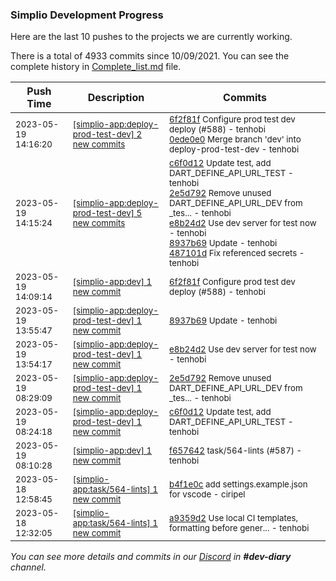 
### Simplio Development Progress

Here are the last 10 pushes to the projects we are currently working.

There is a total of 4933 commits since 10/09/2021. You can see the complete history in
 [Complete_list.md](Complete_list.md) file.

| Push Time | Description | Commits |
| --- | --- | --- |
| <sub>2023-05-19 14:16:20</sub> | <sub>[[simplio-app:deploy\-prod\-test\-dev] 2 new commits](https://github.com/SimplioOfficial/simplio-app/compare/487101ddef2d...0ede0e097b42)</sub> | <sub>[6f2f81f](https://github.com/SimplioOfficial/simplio-app/commit/6f2f81f679b8884e703d9859b0b4f8f274cc14ef) Configure prod test dev deploy (#588) - tenhobi<br>[0ede0e0](https://github.com/SimplioOfficial/simplio-app/commit/0ede0e097b42f197f28e5f817cb6ab1f0b6d7f86) Merge branch 'dev' into deploy-prod-test-dev - tenhobi</sub> |
| <sub>2023-05-19 14:15:24</sub> | <sub>[[simplio-app:deploy\-prod\-test\-dev] 5 new commits](https://github.com/SimplioOfficial/simplio-app/compare/c6f0d1227d9b^...487101ddef2d)</sub> | <sub>[c6f0d12](https://github.com/SimplioOfficial/simplio-app/commit/c6f0d1227d9b97be24b0c5938acd869ba6d99cca) Update test, add DART_DEFINE_API_URL_TEST - tenhobi<br>[2e5d792](https://github.com/SimplioOfficial/simplio-app/commit/2e5d7927718576100e84bf80d29599c15378bcca) Remove unused DART_DEFINE_API_URL_DEV from _tes... - tenhobi<br>[e8b24d2](https://github.com/SimplioOfficial/simplio-app/commit/e8b24d2a4086bc1055761da19f8efab62a42b0bb) Use dev server for test now - tenhobi<br>[8937b69](https://github.com/SimplioOfficial/simplio-app/commit/8937b693e7f815ea6be2e13a0c11449c0895d36d) Update - tenhobi<br>[487101d](https://github.com/SimplioOfficial/simplio-app/commit/487101ddef2dfdeddca4c8d478d34a30ede780e9) Fix referenced secrets - tenhobi</sub> |
| <sub>2023-05-19 14:09:14</sub> | <sub>[[simplio-app:dev] 1 new commit](https://github.com/SimplioOfficial/simplio-app/commit/6f2f81f679b8884e703d9859b0b4f8f274cc14ef)</sub> | <sub>[6f2f81f](https://github.com/SimplioOfficial/simplio-app/commit/6f2f81f679b8884e703d9859b0b4f8f274cc14ef) Configure prod test dev deploy (#588) - tenhobi</sub> |
| <sub>2023-05-19 13:55:47</sub> | <sub>[[simplio-app:deploy\-prod\-test\-dev] 1 new commit](https://github.com/SimplioOfficial/simplio-app/commit/8937b693e7f815ea6be2e13a0c11449c0895d36d)</sub> | <sub>[8937b69](https://github.com/SimplioOfficial/simplio-app/commit/8937b693e7f815ea6be2e13a0c11449c0895d36d) Update - tenhobi</sub> |
| <sub>2023-05-19 13:54:17</sub> | <sub>[[simplio-app:deploy\-prod\-test\-dev] 1 new commit](https://github.com/SimplioOfficial/simplio-app/commit/e8b24d2a4086bc1055761da19f8efab62a42b0bb)</sub> | <sub>[e8b24d2](https://github.com/SimplioOfficial/simplio-app/commit/e8b24d2a4086bc1055761da19f8efab62a42b0bb) Use dev server for test now - tenhobi</sub> |
| <sub>2023-05-19 08:29:09</sub> | <sub>[[simplio-app:deploy\-prod\-test\-dev] 1 new commit](https://github.com/SimplioOfficial/simplio-app/commit/2e5d7927718576100e84bf80d29599c15378bcca)</sub> | <sub>[2e5d792](https://github.com/SimplioOfficial/simplio-app/commit/2e5d7927718576100e84bf80d29599c15378bcca) Remove unused DART_DEFINE_API_URL_DEV from _tes... - tenhobi</sub> |
| <sub>2023-05-19 08:24:18</sub> | <sub>[[simplio-app:deploy\-prod\-test\-dev] 1 new commit](https://github.com/SimplioOfficial/simplio-app/commit/c6f0d1227d9b97be24b0c5938acd869ba6d99cca)</sub> | <sub>[c6f0d12](https://github.com/SimplioOfficial/simplio-app/commit/c6f0d1227d9b97be24b0c5938acd869ba6d99cca) Update test, add DART_DEFINE_API_URL_TEST - tenhobi</sub> |
| <sub>2023-05-19 08:10:28</sub> | <sub>[[simplio-app:dev] 1 new commit](https://github.com/SimplioOfficial/simplio-app/commit/f65764224e298944380299ed20d0b2aac40d33b3)</sub> | <sub>[f657642](https://github.com/SimplioOfficial/simplio-app/commit/f65764224e298944380299ed20d0b2aac40d33b3) task/564-lints (#587) - tenhobi</sub> |
| <sub>2023-05-18 12:58:45</sub> | <sub>[[simplio-app:task/564\-lints] 1 new commit](https://github.com/SimplioOfficial/simplio-app/commit/b4f1e0c722254c15477723dd03e57a1c54eaaefa)</sub> | <sub>[b4f1e0c](https://github.com/SimplioOfficial/simplio-app/commit/b4f1e0c722254c15477723dd03e57a1c54eaaefa) add settings.example.json for vscode - ciripel</sub> |
| <sub>2023-05-18 12:32:05</sub> | <sub>[[simplio-app:task/564\-lints] 1 new commit](https://github.com/SimplioOfficial/simplio-app/commit/a9359d279d556f652dc877d61f0d3a815166298a)</sub> | <sub>[a9359d2](https://github.com/SimplioOfficial/simplio-app/commit/a9359d279d556f652dc877d61f0d3a815166298a) Use local CI templates, formatting before gener... - tenhobi</sub> |

_You can see more details and commits in our [Discord](https://discord.gg/aKhjuwZmdP) in **#dev-diary** channel._
